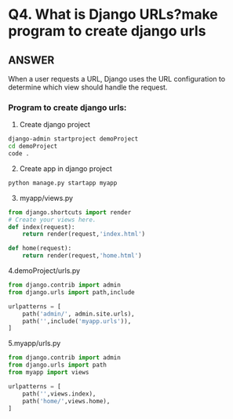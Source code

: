 # Q4. What is Django URLs?make program to create django urls

## ANSWER

When a user requests a URL, Django uses the URL configuration to determine which view should handle the request.

### Program to create django urls:

1. Create django project

```cmd
django-admin startproject demoProject
cd demoProject
code .
```

2. Create app in django project

```python
python manage.py startapp myapp
```

3. myapp/views.py

```python
from django.shortcuts import render
# Create your views here.
def index(request):
    return render(request,'index.html')

def home(request):
    return render(request,'home.html')
```

4.demoProject/urls.py

```python
from django.contrib import admin
from django.urls import path,include

urlpatterns = [
    path('admin/', admin.site.urls),
    path('',include('myapp.urls')),
]
```

5.myapp/urls.py

```python
from django.contrib import admin
from django.urls import path
from myapp import views

urlpatterns = [
    path('',views.index),
    path('home/',views.home),
]
```
